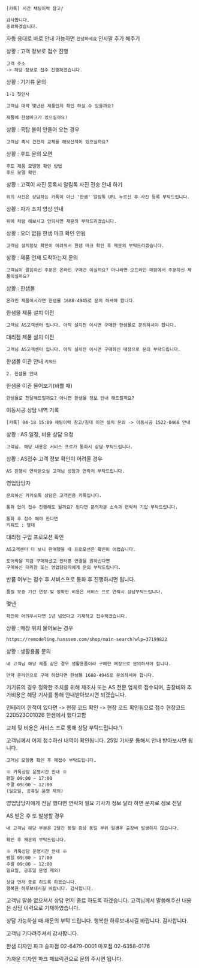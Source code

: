 ```
[카톡] 시간 채팅이력 참고/
```

```
감사합니다.
종료하겠습니다.
```

자동 응대로 바로 안내 가능하면 `안녕하세요` 인사말 추가 해주기

상황 : 고객 정보로 접수 진행
```
고객 주소 
-> 해당 정보로 접수 진행하겠습니다.
```

상황 : 기기류 문의
```
1-1 첫인사
```
```
고객님 대략 몇년된 제품인지 확인 하실 수 있을까요?
```
```
제품에 한샘마크가 있으실까요?
```

상황 : 쿡탑 불이 안들어 오는 경우
```
고객님 혹시 건전지 교체를 해보신적이 있으실까요?
```

상황 : 후드 문의 오면
```
후드 제품 모델명 확인 방법
후드 모델 확인
```

상황 : 고객이 사진 등록시 알림톡 사진 전송 안내 하기
```
위의 사진은 상담하는 카톡이 아닌 '한샘' 알림톡 URL 누르신 후 사진 등록 부탁드립니다.
```

상황 : 자가 조치 영상 안내
```
위에 처럼 해보시고 안되시면 재문의 부탁드리겠습니다.
```

상황 : 오더 없음 한샘 마크 확인 안됨
```
고객님 설치정보 확인이 어려워서 한샘 마크 확인 후 재문의 부탁드리겠습니다.
```

상황 : 제품 언제 도착하는지 문의
```
고객님이 말씀하신 주문은 온라인 구매건 이실까요? 아니라면 오프라인 매장에서 주문하신 제품이실까요?
```

상황 : 한샘몰
```
온라인 제품이시라면 한샘몰 1688-4945로 문의 하셔야 합니다.
```

한샘몰 제품 설치 이전
```
고객님 AS고객센터 입니다. 아직 설치전 이시면 구매한 한샘몰로 문의하셔야 합니다.
```

대리점 제품 설치 이전
```
고객님 AS고객센터 입니다. 아직 설치전 이시면 구매하신 매장으로 문의 부탁드립니다.
```

한샘몰 이관 안내 `키워드`
```
2. 한샘몰 안내
```

한샘몰 이관 물어보기(바쁠 때)
```
한샘몰로 전달해드릴까요? 아니면 한샘몰 정보 안내 해드릴까요?
```

이동시공 상담 내역 기록
```
[카톡] 04-18 15:09 채팅이력 참고/침대 이전 설치 문의 -> 이동시공 1522-0468 안내
```

상황 : AS 일정, 비용 상담 요청
```
고객님. 해당 내용은 서비스 프로가 통화시 상담 부탁드립니다.
```

상황 : AS접수 고객 정보 확인이 어려울 경우
```
AS 진행시 연락받으실 고객님 성함과 연락처 부탁드립니다.
```

영업담당자
```
문의하신 카카오톡 상담은 고객전용 카톡입니다.

통화 없이 접수 진행해도 될까요? 된다면 문의자분 소속과 연락처 기입 부탁드립니다.

통화 후 접수 해야 한다면
키워드 : 헬데
```

대리점 구입 프로모션 확인
```
AS고객센터 다 보니 판매했을 때 프로모션은 확인이 어렵습니다.
```

```
도어락을 지금 구매하셨고 인터폰 연결을 원하신다면 
구매하신 대리점 또는 영업담당자에게 문의 부탁드립니다.
```

반품 여부는 접수 후 서비스프로 통화 후 진행하시면 됩니다.

```
품질 보증 기간 연장 및 정확한 비용은 서비스 프로 연락시 상담부탁드립니다.
```

몇년 
```
확인이 어려우시다면 1년 넘었다고 기재하고 접수하겠습니다.
```

상황 : 매장 위치 물어보는 경우
```
https://remodeling.hanssem.com/shop/main-search?wlp=37199822
```

상황 : 생활용품 문의
```
네 고객님 해당 제품 같은 경우 생활용품이라 구매한 매장으로 문의하셔야 합니다.

만약 온라인으로 구매 하셨다면 한샘몰 1688-4945로 문의하셔야 합니다.
```

기기류의 경우 정확한 조치를 위해 제조사 또는 AS 전문 업체로 접수되며, 출장비와 추가비용은 해당 기사를 통해 안내받아보시면 되겠습니다.


인테리어 한적이 있다면 -> 현장 코드 확인 -> 현장 코드 확인됨으로 접수
현장코드 220523C01026 한샘에서 했다고함

교체 및 비용은 서비스 프로 통해 상담 부탁드립니다.'\


고객님께서 어제 접수하신 내역이 확인됩니다. 25일 기사분 통해서 안내 받아보시면 됩니다.

```
고객님 모델명 확인 후 재접수 부탁드립니다. 

※ 카톡상담 운영시간 안내 ※ 
평일 09:00 ~ 17:00 
주말 09:00 ~ 12:00 
(일요일, 공휴일 운영 제외)
```

영업담당자에게 전달 했다면 연락처 필요
기사가 정보 달라 하면 문자로 정보 전달

AS 받은 후 또 발생할 경우
```
네 고객님 해당 부분은 2달간 동일 증상 동일 부위 일경우 출장비 발생하지 않습니다.
```

```
확인 후 재문의 부탁드립니다.

※ 카톡상담 운영시간 안내 ※ 
평일 09:00 ~ 17:00 
주말 09:00 ~ 12:00 
일요일, 공휴일 운영 제외)

상담 먼저 종료 하도록 하겠습니다.
행복한 하루보내시길 바랍니다. 감사합니다.
```


고객님 말씀 없으셔서 상담 먼저 종료 하도록 하겠습니다.
고객님께서 말씀해주신 내용은 상담 이력으로 기재하였습니다.

상담 가능하실 때 재문의 부탁 드립니다.
행복한 하루보내시길 바랍니다. 감사합니다.

고객님 기다려주셔서 감사합니다.

한샘 디자인 파크 
송파점 02-6479-0001
마포점 02-6358-0176

가까운 디자인 파크 패브릭관으로 문의 주시면 됩니다.


